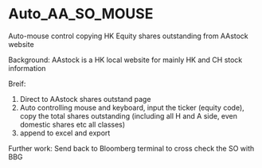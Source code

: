 # Auto_AA_SO_MOUSE
Auto-mouse control copying HK Equity shares outstanding from AAstock website 

Background:
AAstock is a HK local website for mainly HK and CH stock information

Breif: 
1. Direct to AAstock shares outstand page
2. Auto controlling mouse and keyboard, input the ticker (equity code), copy the total shares outstanding (including all H and A side, even domestic shares etc all classes)
3. append to excel and export 

Further work:
Send back to Bloomberg terminal to cross check the SO with BBG
